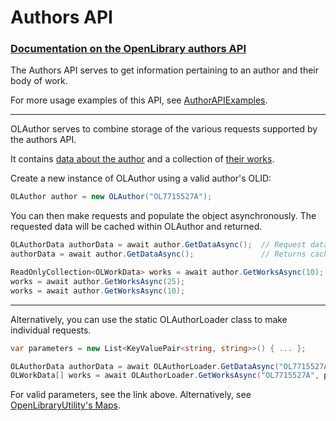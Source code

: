 # Authors API 
### [Documentation on the OpenLibrary authors API](https://openlibrary.org/dev/docs/api/authors)

The Authors API serves to get information pertaining to an author and their body of work.

For more usage examples of this API, see [AuthorAPIExamples](https://github.com/Luca3317/OpenLibrary.NET/blob/main/examples/AuthorAPIExamples.cs).
***

OLAuthor serves to combine storage of the various requests supported by the authors API.

It contains [data about the author](https://github.com/Luca3317/OpenLibrary.NET/blob/main/src/OLData/OLAuthorData.cs) and a collection of [their works](https://github.com/Luca3317/OpenLibrary.NET/blob/main/src/OLData/OLWorkData.cs).

Create a new instance of OLAuthor using a valid author's OLID:
```csharp
OLAuthor author = new OLAuthor("OL7715527A");
```

You can then make requests and populate the object asynchronously.
The requested data will be cached within OLAuthor and returned.
```csharp
OLAuthorData authorData = await author.GetDataAsync();  // Request data and returns it
authorData = await author.GetDataAsync();               // Returns cached data

ReadOnlyCollection<OLWorkData> works = await author.GetWorksAsync(10);  // Requests 10 works and returns the collection
works = await author.GetWorksAsync(25);                                 // Requests 15 works and returns the collection
works = await author.GetWorksAsync(10);                                 // Returns the cached collection
```
***
Alternatively, you can use the static OLAuthorLoader class to make individual requests.
```csharp
var parameters = new List<KeyValuePair<string, string>>() { ... };

OLAuthorData authorData = await OLAuthorLoader.GetDataAsync("OL7715527A");
OLWorkData[] works = await OLAuthorLoader.GetWorksAsync("OL7715527A", parameters);
```

For valid parameters, see the link above.
Alternatively, see [OpenLibraryUtility's Maps](https://github.com/Luca3317/OpenLibrary.NET/blob/main/docs/Utilities.md#Maps).